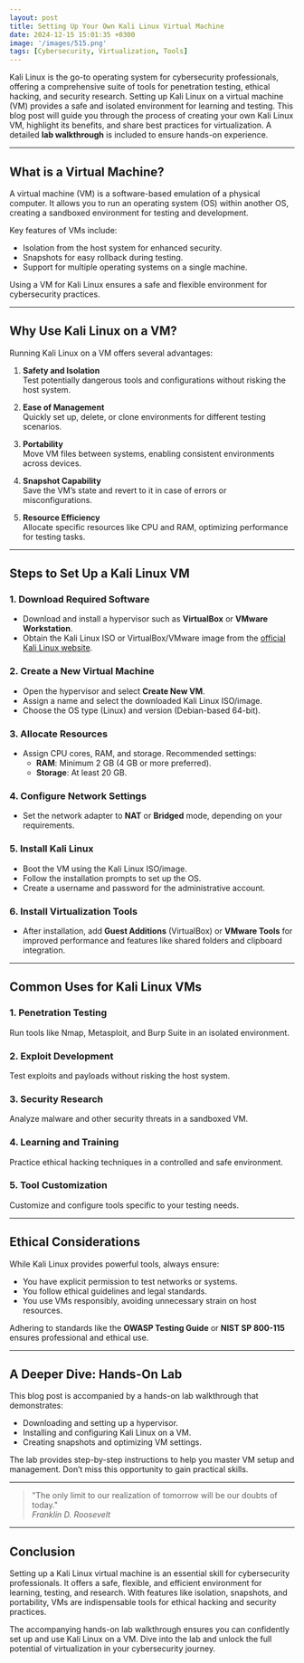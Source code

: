 ```yaml
---
layout: post
title: Setting Up Your Own Kali Linux Virtual Machine
date: 2024-12-15 15:01:35 +0300
image: '/images/515.png'
tags: [Cybersecurity, Virtualization, Tools]
---
```


Kali Linux is the go-to operating system for cybersecurity professionals, offering a comprehensive suite of tools for penetration testing, ethical hacking, and security research. Setting up Kali Linux on a virtual machine (VM) provides a safe and isolated environment for learning and testing. This blog post will guide you through the process of creating your own Kali Linux VM, highlight its benefits, and share best practices for virtualization. A detailed **lab walkthrough** is included to ensure hands-on experience.

---

## What is a Virtual Machine?

A virtual machine (VM) is a software-based emulation of a physical computer. It allows you to run an operating system (OS) within another OS, creating a sandboxed environment for testing and development.

Key features of VMs include:
- Isolation from the host system for enhanced security.  
- Snapshots for easy rollback during testing.  
- Support for multiple operating systems on a single machine.  

Using a VM for Kali Linux ensures a safe and flexible environment for cybersecurity practices.

---

## Why Use Kali Linux on a VM?

Running Kali Linux on a VM offers several advantages:

1. **Safety and Isolation**  
   Test potentially dangerous tools and configurations without risking the host system.

2. **Ease of Management**  
   Quickly set up, delete, or clone environments for different testing scenarios.

3. **Portability**  
   Move VM files between systems, enabling consistent environments across devices.

4. **Snapshot Capability**  
   Save the VM’s state and revert to it in case of errors or misconfigurations.

5. **Resource Efficiency**  
   Allocate specific resources like CPU and RAM, optimizing performance for testing tasks.

---

## Steps to Set Up a Kali Linux VM

### 1. **Download Required Software**

- Download and install a hypervisor such as **VirtualBox** or **VMware Workstation**.
- Obtain the Kali Linux ISO or VirtualBox/VMware image from the [official Kali Linux website](https://www.kali.org/downloads/).

### 2. **Create a New Virtual Machine**

- Open the hypervisor and select **Create New VM**.
- Assign a name and select the downloaded Kali Linux ISO/image.
- Choose the OS type (Linux) and version (Debian-based 64-bit).

### 3. **Allocate Resources**

- Assign CPU cores, RAM, and storage. Recommended settings:
  - **RAM**: Minimum 2 GB (4 GB or more preferred).
  - **Storage**: At least 20 GB.

### 4. **Configure Network Settings**

- Set the network adapter to **NAT** or **Bridged** mode, depending on your requirements.

### 5. **Install Kali Linux**

- Boot the VM using the Kali Linux ISO/image.
- Follow the installation prompts to set up the OS.
- Create a username and password for the administrative account.

### 6. **Install Virtualization Tools**

- After installation, add **Guest Additions** (VirtualBox) or **VMware Tools** for improved performance and features like shared folders and clipboard integration.

---

## Common Uses for Kali Linux VMs

### 1. **Penetration Testing**
Run tools like Nmap, Metasploit, and Burp Suite in an isolated environment.

### 2. **Exploit Development**
Test exploits and payloads without risking the host system.

### 3. **Security Research**
Analyze malware and other security threats in a sandboxed VM.

### 4. **Learning and Training**
Practice ethical hacking techniques in a controlled and safe environment.

### 5. **Tool Customization**
Customize and configure tools specific to your testing needs.

---

## Ethical Considerations

While Kali Linux provides powerful tools, always ensure:
- You have explicit permission to test networks or systems.
- You follow ethical guidelines and legal standards.
- You use VMs responsibly, avoiding unnecessary strain on host resources.

Adhering to standards like the **OWASP Testing Guide** or **NIST SP 800-115** ensures professional and ethical use.

---

## A Deeper Dive: Hands-On Lab

This blog post is accompanied by a hands-on lab walkthrough that demonstrates:
- Downloading and setting up a hypervisor.
- Installing and configuring Kali Linux on a VM.
- Creating snapshots and optimizing VM settings.

The lab provides step-by-step instructions to help you master VM setup and management. Don’t miss this opportunity to gain practical skills.

---

> "The only limit to our realization of tomorrow will be our doubts of today."  
> <cite>Franklin D. Roosevelt</cite>

---

## Conclusion

Setting up a Kali Linux virtual machine is an essential skill for cybersecurity professionals. It offers a safe, flexible, and efficient environment for learning, testing, and research. With features like isolation, snapshots, and portability, VMs are indispensable tools for ethical hacking and security practices.

The accompanying hands-on lab walkthrough ensures you can confidently set up and use Kali Linux on a VM. Dive into the lab and unlock the full potential of virtualization in your cybersecurity journey.
